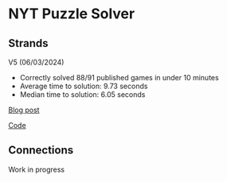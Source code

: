 # NYT Puzzle Solver

## Strands

V5 (06/03/2024)

- Correctly solved 88/91 published games in under 10 minutes
- Average time to solution: 9.73 seconds
- Median time to solution: 6.05 seconds

[Blog post](https://www.kimyoonduk.com/blog/nyt-strands-1)

[Code](/strands.py)

## Connections

Work in progress
